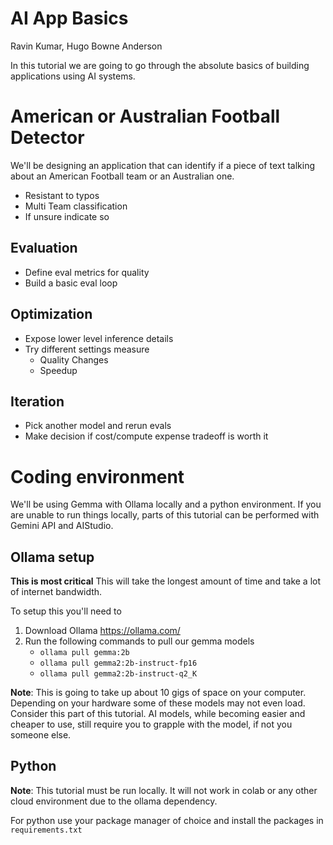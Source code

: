 # AI App Basics
Ravin Kumar, Hugo Bowne Anderson

In this tutorial we are going to go through the absolute basics of building applications using AI systems.

# American or Australian Football Detector
We'll be designing an application that can identify if a piece of text talking about an American Football team or an Australian one.

* Resistant to typos
* Multi Team classification
* If unsure indicate so

## Evaluation
* Define eval metrics for quality
* Build a basic eval loop

## Optimization
* Expose lower level inference details 
* Try different settings measure
  * Quality Changes
  * Speedup

## Iteration
* Pick another model and rerun evals
* Make decision if cost/compute expense tradeoff is worth it

# Coding environment
We'll be using Gemma with Ollama locally and a python environment.
If you are unable to run things locally, parts of this tutorial can be performed with Gemini API and AIStudio.

## Ollama setup
**This is most critical**
This will take the longest amount of time and take a lot of internet bandwidth. 

To setup this you'll need to
1. Download Ollama https://ollama.com/
2. Run the following commands to pull our gemma models
   * `ollama pull gemma:2b`
   * `ollama pull gemma2:2b-instruct-fp16`
   * `ollama pull gemma2:2b-instruct-q2_K`

**Note**: This is going to take up about 10 gigs of space on your computer. Depending on your hardware some of these models may not even load. Consider this part of this tutorial. AI models, while becoming easier and cheaper to use, still require you to grapple with the model, if not you someone else. 

## Python
**Note**: This tutorial must be run locally. It will not work in colab or any other cloud environment due to the ollama dependency.

For python use your package manager of choice and install the packages in `requirements.txt`